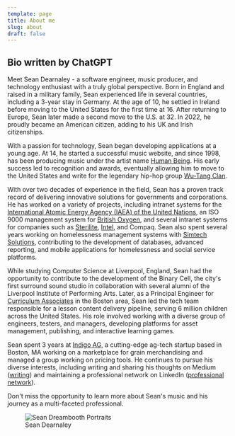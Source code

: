 ```yaml
---
template: page
title: About me
slug: about
draft: false
---
```

## Bio written by ChatGPT

Meet Sean Dearnaley - a software engineer, music producer, and technology enthusiast with a truly global perspective. Born in England and raised in a military family, Sean experienced life in several countries, including a 3-year stay in Germany. At the age of 10, he settled in Ireland before moving to the United States for the first time at 16. After returning to Europe, Sean later made a second move to the U.S. at 32. In 2022, he proudly became an American citizen, adding to his UK and Irish citizenships.

With a passion for technology, Sean began developing applications at a young age. At 14, he started a successful music website, and since 1998, has been producing music under the artist name [Human Being](https://open.spotify.com/artist/4h5wHTiBLKxl91tKgOW6XW?si=DD_PmghZQ-idyIDhm5UsOA). His early success led to recognition and awards, eventually allowing him to move to the United States and write for the legendary hip-hop group [Wu-Tang Clan](https://wutangclan.com/).

With over two decades of experience in the field, Sean has a proven track record of delivering innovative solutions for governments and corporations. He has worked on a variety of projects, including intranet systems for the [International Atomic Energy Agency (IAEA) of the United Nations](https://www.iaea.org/), an ISO 9000 management system for [British Oxygen](https://www.boconline.co.uk/), and several intranet systems for companies such as [Sterilite](https://www.sterilite.com/), [Intel](https://www.intel.com/), and Compaq. Sean also spent several years working on homelessness management systems with [Simtech Solutions](http://www.simtechsolutions.com/), contributing to the development of databases, advanced reporting, and mobile applications for homelessness and social service platforms.

While studying Computer Science at Liverpool, England, Sean had the opportunity to contribute to the development of the Binary Cell, the city's first surround sound studio in collaboration with several alumni of the Liverpool Institute of Performing Arts. Later, as a Principal Engineer for [Curriculum Associates](https://www.curriculumassociates.com/) in the Boston area, Sean led the tech team responsible for a lesson content delivery pipeline, serving 6 million children across the United States. His role involved working with a diverse group of engineers, testers, and managers, developing platforms for asset management, publishing, and interactive learning games.

Sean spent 3 years at [Indigo AG](https://www.indigoag.com/), a cutting-edge ag-tech startup based in Boston, MA working on a marketplace for grain merchandising and managed a group working on pricing tools. He continues to pursue his diverse interests, including writing and sharing his thoughts on Medium ([writing](https://medium.com/@seandearnaley)) and maintaining a professional network on LinkedIn ([professional network](https://www.linkedin.com/in/sean-dearnaley-8577a973/)).

Don't miss the opportunity to learn more about Sean's music and his journey as a multi-faceted professional.


<figure>
 <img src="/media/sean-avatars.png" alt="Sean Dreambooth Portraits">
 <figcaption>Sean Dearnaley</figcaption>
</figure>